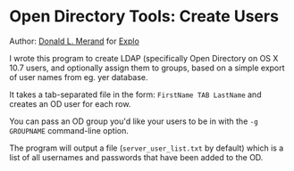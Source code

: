 Open Directory Tools: Create Users
==================================

Author: [Donald L. Merand](http://donaldmerand.com) for
[Explo](http://www.explo.org)

I wrote this program to create LDAP (specifically Open Directory on OS X 10.7
users, and optionally assign them to groups, based on a simple export of user
names from eg. yer database.

It takes a tab-separated file in the form: `FirstName TAB LastName` and creates
an OD user for each row.

You can pass an OD group you'd like your users to be in with the `-g GROUPNAME`
command-line option. 

The program will output a file (`server_user_list.txt` by default) which is a
list of all usernames and passwords that have been added to the OD.
